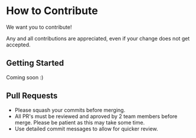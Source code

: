 # How to Contribute
We want you to contribute!

Any and all contributions are appreciated, even if your change does not get accepted.


## Getting Started
Coming soon :)

## Pull Requests
  - Please squash your commits before merging.
  - All PR's must be reviewed and aproved by 2 team members before merge. Please be patient as this may take some time.
  - Use detailed commit messages to allow for quicker review.
